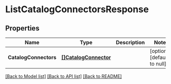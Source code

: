 # ListCatalogConnectorsResponse

## Properties
Name | Type | Description | Notes
------------ | ------------- | ------------- | -------------
**CatalogConnectors** | [**[]CatalogConnector**](CatalogConnector.md) |  | [optional] [default to null]

[[Back to Model list]](../README.md#documentation-for-models) [[Back to API list]](../README.md#documentation-for-api-endpoints) [[Back to README]](../README.md)


